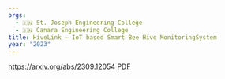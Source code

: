 ```yaml
---
orgs:
  - 🇮🇳 St. Joseph Engineering College
  - 🇮🇳 Canara Engineering College
title: HiveLink – IoT based Smart Bee Hive MonitoringSystem
year: "2023"
---
```


https://arxiv.org/abs/2309.12054
[PDF](pdfs/2309.12054v1.pdf)

